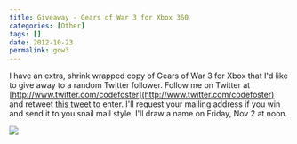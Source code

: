 ```yaml
---
title: Giveaway - Gears of War 3 for Xbox 360
categories: [Other]
tags: []
date: 2012-10-23
permalink: gow3
---
```


I have an extra, shrink wrapped copy of Gears of War 3 for Xbox that I&#39;d like to give away to a random Twitter follower. Follow me on Twitter at [http://www.twitter.com/codefoster](http://www.twitter.com/codefoster) and retweet [this tweet](https://twitter.com/codefoster/status/260904117793349633) to enter. I&#39;ll request your mailing address if you win and send it to you snail mail style. I&#39;ll draw a name on Friday, Nov 2 at noon.
<!-- xmore -->

![](/files/gow3_01.jpg)